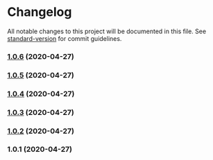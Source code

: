 # Changelog

All notable changes to this project will be documented in this file. See [standard-version](https://github.com/conventional-changelog/standard-version) for commit guidelines.

### [1.0.6](https://github.com/mamal72/eyval/compare/v1.0.5...v1.0.6) (2020-04-27)

### [1.0.5](https://github.com/mamal72/eyval/compare/v1.0.4...v1.0.5) (2020-04-27)

### [1.0.4](https://github.com/mamal72/eyval/compare/v1.0.3...v1.0.4) (2020-04-27)

### [1.0.3](https://github.com/mamal72/eyval/compare/v1.0.2...v1.0.3) (2020-04-27)

### [1.0.2](https://github.com/mamal72/eyval/compare/v1.0.1...v1.0.2) (2020-04-27)

### 1.0.1 (2020-04-27)
